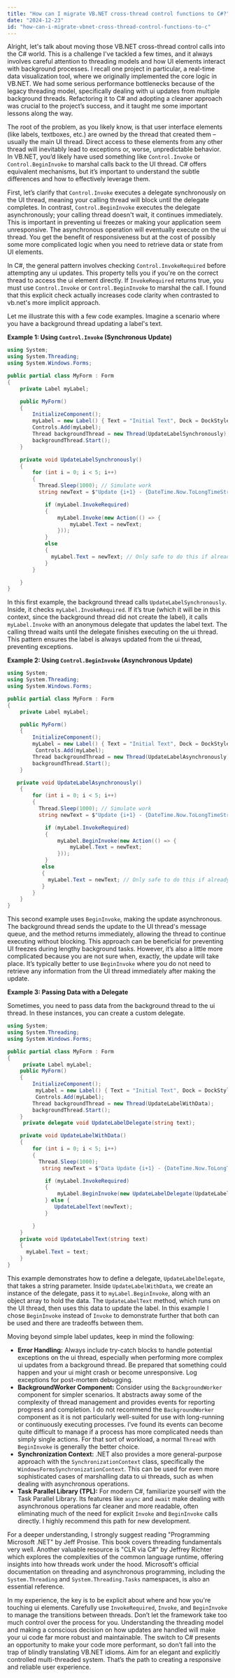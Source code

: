```yaml
---
title: "How can I migrate VB.NET cross-thread control functions to C#?"
date: "2024-12-23"
id: "how-can-i-migrate-vbnet-cross-thread-control-functions-to-c"
---
```


Alright, let's talk about moving those VB.NET cross-thread control calls into the C# world. This is a challenge I've tackled a few times, and it always involves careful attention to threading models and how UI elements interact with background processes. I recall one project in particular, a real-time data visualization tool, where we originally implemented the core logic in VB.NET. We had some serious performance bottlenecks because of the legacy threading model, specifically dealing with ui updates from multiple background threads. Refactoring it to C# and adopting a cleaner approach was crucial to the project’s success, and it taught me some important lessons along the way.

The root of the problem, as you likely know, is that user interface elements (like labels, textboxes, etc.) are owned by the thread that created them – usually the main UI thread. Direct access to these elements from any other thread will inevitably lead to exceptions or, worse, unpredictable behavior. In VB.NET, you’d likely have used something like `Control.Invoke` or `Control.BeginInvoke` to marshal calls back to the UI thread. C# offers equivalent mechanisms, but it’s important to understand the subtle differences and how to effectively leverage them.

First, let’s clarify that `Control.Invoke` executes a delegate synchronously on the UI thread, meaning your calling thread will block until the delegate completes. In contrast, `Control.BeginInvoke` executes the delegate asynchronously; your calling thread doesn't wait, it continues immediately. This is important in preventing ui freezes or making your application seem unresponsive. The asynchronous operation will eventually execute on the ui thread. You get the benefit of responsiveness but at the cost of possibly some more complicated logic when you need to retrieve data or state from UI elements.

In C#, the general pattern involves checking `Control.InvokeRequired` before attempting any ui updates. This property tells you if you're on the correct thread to access the ui element directly. If `InvokeRequired` returns true, you must use `Control.Invoke` or `Control.BeginInvoke` to marshal the call. I found that this explicit check actually increases code clarity when contrasted to vb.net's more implicit approach.

Let me illustrate this with a few code examples. Imagine a scenario where you have a background thread updating a label's text.

**Example 1: Using `Control.Invoke` (Synchronous Update)**

```csharp
using System;
using System.Threading;
using System.Windows.Forms;

public partial class MyForm : Form
{
    private Label myLabel;

    public MyForm()
    {
        InitializeComponent();
        myLabel = new Label() { Text = "Initial Text", Dock = DockStyle.Fill };
        Controls.Add(myLabel);
        Thread backgroundThread = new Thread(UpdateLabelSynchronously);
        backgroundThread.Start();
    }

    private void UpdateLabelSynchronously()
    {
        for (int i = 0; i < 5; i++)
        {
          Thread.Sleep(1000); // Simulate work
          string newText = $"Update {i+1} - {DateTime.Now.ToLongTimeString()}";

            if (myLabel.InvokeRequired)
            {
                myLabel.Invoke(new Action(() => {
                    myLabel.Text = newText;
                }));
            }
            else
            {
              myLabel.Text = newText; // Only safe to do this if already on the UI thread (unlikely)
            }
        }

    }
}
```

In this first example, the background thread calls `UpdateLabelSynchronously`. Inside, it checks `myLabel.InvokeRequired`. If it’s true (which it will be in this context, since the background thread did not create the label), it calls `myLabel.Invoke` with an anonymous delegate that updates the label text. The calling thread waits until the delegate finishes executing on the ui thread. This pattern ensures the label is always updated from the ui thread, preventing exceptions.

**Example 2: Using `Control.BeginInvoke` (Asynchronous Update)**

```csharp
using System;
using System.Threading;
using System.Windows.Forms;

public partial class MyForm : Form
{
    private Label myLabel;

    public MyForm()
    {
        InitializeComponent();
        myLabel = new Label() { Text = "Initial Text", Dock = DockStyle.Fill };
         Controls.Add(myLabel);
        Thread backgroundThread = new Thread(UpdateLabelAsynchronously);
        backgroundThread.Start();
    }

   private void UpdateLabelAsynchronously()
    {
        for (int i = 0; i < 5; i++)
        {
          Thread.Sleep(1000); // Simulate work
          string newText = $"Update {i+1} - {DateTime.Now.ToLongTimeString()}";

            if (myLabel.InvokeRequired)
            {
                myLabel.BeginInvoke(new Action(() => {
                    myLabel.Text = newText;
                }));
            }
           else
           {
             myLabel.Text = newText; // Only safe to do this if already on the UI thread (unlikely)
           }
        }
    }
}
```
This second example uses `BeginInvoke`, making the update asynchronous. The background thread sends the update to the UI thread's message queue, and the method returns immediately, allowing the thread to continue executing without blocking. This approach can be beneficial for preventing UI freezes during lengthy background tasks. However, it’s also a little more complicated because you are not sure when, exactly, the update will take place. It’s typically better to use `BeginInvoke` where you do not need to retrieve any information from the UI thread immediately after making the update.

**Example 3: Passing Data with a Delegate**

Sometimes, you need to pass data from the background thread to the ui thread. In these instances, you can create a custom delegate.

```csharp
using System;
using System.Threading;
using System.Windows.Forms;

public partial class MyForm : Form
{
     private Label myLabel;
    public MyForm()
    {
        InitializeComponent();
         myLabel = new Label() { Text = "Initial Text", Dock = DockStyle.Fill };
         Controls.Add(myLabel);
        Thread backgroundThread = new Thread(UpdateLabelWithData);
        backgroundThread.Start();
    }
     private delegate void UpdateLabelDelegate(string text);

    private void UpdateLabelWithData()
    {
        for (int i = 0; i < 5; i++)
        {
          Thread.Sleep(1000);
           string newText = $"Data Update {i+1} - {DateTime.Now.ToLongTimeString()}";

            if (myLabel.InvokeRequired)
            {
                myLabel.BeginInvoke(new UpdateLabelDelegate(UpdateLabelText), new object[] { newText });
            } else {
               UpdateLabelText(newText);
            }

        }
    }
    private void UpdateLabelText(string text)
    {
      myLabel.Text = text;
    }
}
```

This example demonstrates how to define a delegate, `UpdateLabelDelegate`, that takes a string parameter. Inside `UpdateLabelWithData`, we create an instance of the delegate, pass it to `myLabel.BeginInvoke`, along with an object array to hold the data. The `UpdateLabelText` method, which runs on the UI thread, then uses this data to update the label. In this example I chose `BeginInvoke` instead of `Invoke` to demonstrate further that both can be used and there are tradeoffs between them.

Moving beyond simple label updates, keep in mind the following:
*   **Error Handling:** Always include try-catch blocks to handle potential exceptions on the ui thread, especially when performing more complex ui updates from a background thread. Be prepared that something could happen and your ui might crash or become unresponsive. Log exceptions for post-mortem debugging.
*   **BackgroundWorker Component:** Consider using the `BackgroundWorker` component for simpler scenarios. It abstracts away some of the complexity of thread management and provides events for reporting progress and completion. I do not recommend the `BackgroundWorker` component as it is not particularly well-suited for use with long-running or continuously executing processes. I’ve found its events can become quite difficult to manage if a process has more complicated needs than simply single actions. For that sort of workload, a normal `Thread` with `BeginInvoke` is generally the better choice.
* **Synchronization Context:** .NET also provides a more general-purpose approach with the `SynchronizationContext` class, specifically the `WindowsFormsSynchronizationContext`. This can be used for even more sophisticated cases of marshalling data to ui threads, such as when dealing with asynchronous operations.
*  **Task Parallel Library (TPL):** For modern C#, familiarize yourself with the Task Parallel Library. Its features like `async` and `await` make dealing with asynchronous operations far cleaner and more readable, often eliminating much of the need for explicit `Invoke` and `BeginInvoke` calls directly. I highly recommend this path for new development.

For a deeper understanding, I strongly suggest reading "Programming Microsoft .NET" by Jeff Prosise. This book covers threading fundamentals very well. Another valuable resource is "CLR via C#" by Jeffrey Richter which explores the complexities of the common language runtime, offering insights into how threads work under the hood. Microsoft's official documentation on threading and asynchronous programming, including the `System.Threading` and `System.Threading.Tasks` namespaces, is also an essential reference.

In my experience, the key is to be explicit about where and how you're touching ui elements. Carefully use `InvokeRequired`, `Invoke`, and `BeginInvoke` to manage the transitions between threads. Don’t let the framework take too much control over the process for you. Understanding the threading model and making a conscious decision on how updates are handled will make your ui code far more robust and maintainable. The switch to C# presents an opportunity to make your code more performant, so don’t fall into the trap of blindly translating VB.NET idioms. Aim for an elegant and explicitly controlled multi-threaded system. That’s the path to creating a responsive and reliable user experience.
